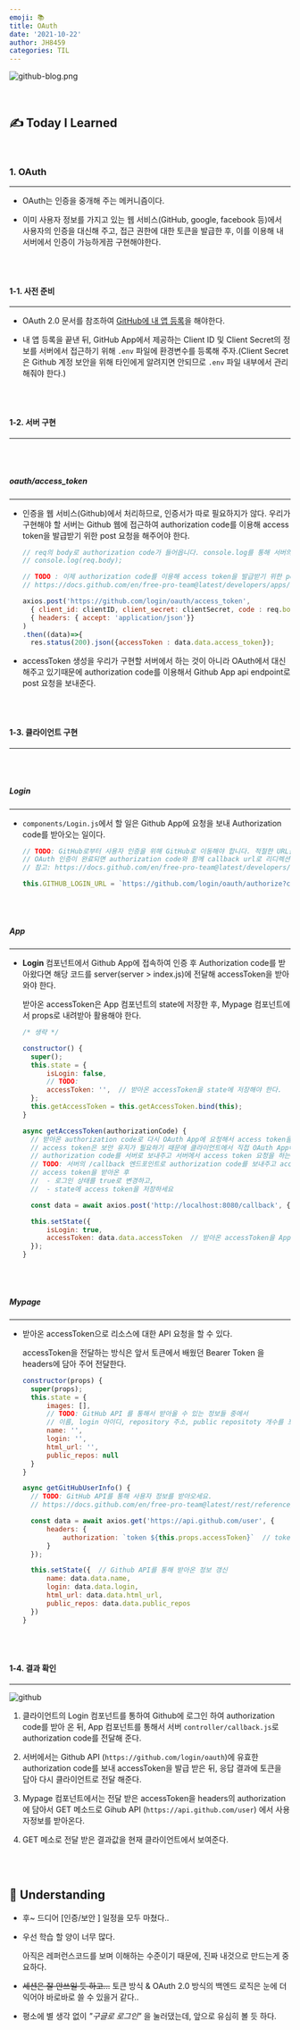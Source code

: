 ```yaml
---
emoji: 📚
title: OAuth
date: '2021-10-22'
author: JH8459
categories: TIL
---
```


![github-blog.png](../../assets/common/TIL.jpeg)

<br>

## ✍️ **T**oday **I** **L**earned

<br>

### 1. OAuth

---

- OAuth는 인증을 중개해 주는 메커니즘이다.

- 이미 사용자 정보를 가지고 있는 웹 서비스(GitHub, google, facebook 등)에서 사용자의 인증을 대신해 주고, 접근 권한에 대한 토큰을 발급한 후, 이를 이용해 내 서버에서 인증이 가능하게끔 구현해야한다.

<br>
<br>

#### 1-1. 사전 준비

---

- OAuth 2.0 문서를 참조하여 <a href="https://www.oauth.com/oauth2-servers/accessing-data/create-an-application/">GitHub에 내 앱 등록</a>을 해야한다.

- 내 앱 등록을 끝낸 뒤, GitHub App에서 제공하는 Client ID 및 Client Secret의 정보를 서버에서 접근하기 위해 `.env` 파일에 환경변수를 등록해 주자.(Client Secret은 Github 계정 보안을 위해 타인에게 알려지면 안되므로 `.env` 파일 내부에서 관리해줘야 한다.)

<br>
<br>

#### 1-2. 서버 구현

---

<br>
<br>

##### oauth/access_token

---

- 인증을 웹 서비스(Github)에서 처리하므로, 인증서가 따로 필요하지가 않다. 우리가 구현해야 할 서버는 Github 웹에 접근하여 authorization code를 이용해 access token을 발급받기 위한 post 요청을 해주어야 한다.

  ```js
  // req의 body로 authorization code가 들어옵니다. console.log를 통해 서버의 터미널창에서 확인해보세요!
  // console.log(req.body);

  // TODO : 이제 authorization code를 이용해 access token을 발급받기 위한 post 요청을 보냅니다. 다음 링크를 참고하세요.
  // https://docs.github.com/en/free-pro-team@latest/developers/apps/identifying-and-authorizing-users-for-github-apps#2-users-are-redirected-back-to-your-site-by-github

  axios.post('https://github.com/login/oauth/access_token',
    { client_id: clientID, client_secret: clientSecret, code : req.body.authorizationCode },
  	{ headers: { accept: 'application/json'}}
  )
  .then((data)=>{
  	res.status(200).json({accessToken : data.data.access_token});
  ```

- accessToken 생성을 우리가 구현할 서버에서 하는 것이 아니라 OAuth에서 대신 해주고 있기때문에 authorization code를 이용해서 Github App api endpoint로 post 요청을 보내준다.

<br>
<br>

#### 1-3. 클라이언트 구현

---

<br>
<br>

##### Login

---

- `components/Login.js`에서 할 일은 Github App에 요청을 보내 Authorization code를 받아오는 일이다.

  ```js
  // TODO: GitHub로부터 사용자 인증을 위해 GitHub로 이동해야 합니다. 적절한 URL을 입력하세요.
  // OAuth 인증이 완료되면 authorization code와 함께 callback url로 리디렉션 합니다.
  // 참고: https://docs.github.com/en/free-pro-team@latest/developers/apps/identifying-and-authorizing-users-for-github-apps

  this.GITHUB_LOGIN_URL = `https://github.com/login/oauth/authorize?client_id=${client가 들어간다.}`
  ```

<br>
<br>

##### App

---

- **Login** 컴포넌트에서 Github App에 접속하여 인증 후 Authorization code를 받아왔다면 해당 코드를 server(server > index.js)에 전달해 accessToken을 받아와야 한다.

  받아온 accessToken은 App 컴포넌트의 state에 저장한 후, Mypage 컴포넌트에서 props로 내려받아 활용해야 한다.

  ```js
  /* 생략 */

  constructor() {
  	super();
  	this.state = {
  		isLogin: false,
  		// TODO:
  		accessToken: '',  // 받아온 accessToken을 state에 저장해야 한다.
  	};
  	this.getAccessToken = this.getAccessToken.bind(this);
  }

  async getAccessToken(authorizationCode) {
  	// 받아온 authorization code로 다시 OAuth App에 요청해서 access token을 받을 수 있습니다.
  	// access token은 보안 유지가 필요하기 때문에 클라이언트에서 직접 OAuth App에 요청을 하는 방법은 보안에 취약할 수 있습니다.
  	// authorization code를 서버로 보내주고 서버에서 access token 요청을 하는 것이 적절합니다.
  	// TODO: 서버의 /callback 엔드포인트로 authorization code를 보내주고 access token을 받아옵니다.
  	// access token을 받아온 후
  	//  - 로그인 상태를 true로 변경하고,
  	//  - state에 access token을 저장하세요

  	const data = await axios.post('http://localhost:8080/callback', { authorizationCode: authorizationCode });  // 클라이언트 -> 서버로 authorization code를 보내준 뒤 서버에서 Github App으로 요청을 한다.

  	this.setState({
  		isLogin: true,
  		accessToken: data.data.accessToken  // 받아온 accessToken을 App 컴포넌트의 state에 저장한다.
  	});
  }
  ```

<br>
<br>

##### Mypage

---

- 받아온 accessToken으로 리소스에 대한 API 요청을 할 수 있다.

  accessToken을 전달하는 방식은 앞서 토큰에서 배웠던 Bearer Token 을 headers에 담아 주어 전달한다.

  ```js
  constructor(props) {
  	super(props);
  	this.state = {
  		images: [],
  		// TODO: GitHub API 를 통해서 받아올 수 있는 정보들 중에서
  		// 이름, login 아이디, repository 주소, public repositoty 개수를 포함한 다양한 정보들을 담아주세요.
  		name: '',
  		login: '',
  		html_url: '',
  		public_repos: null
  	}
  }

  async getGitHubUserInfo() {
  	// TODO: GitHub API를 통해 사용자 정보를 받아오세요.
  	// https://docs.github.com/en/free-pro-team@latest/rest/reference/users#get-the-authenticated-user

  	const data = await axios.get('https://api.github.com/user', {
  		headers: {
  			authorization: `token ${this.props.accessToken}`  // token이 필요한 API 요청 시 header authorization token 담아서 보내기
  		}
  	});

  	this.setState({  // Github API를 통해 받아온 정보 갱신
  		name: data.data.name,
  		login: data.data.login,
  		html_url: data.data.html_url,
  		public_repos: data.data.public_repos
  	})
  }
  ```

<br>
<br>

#### 1-4. 결과 확인

---

![github](https://user-images.githubusercontent.com/83164003/143469590-68559aac-415b-47e6-b1dc-01e4fef06b4d.gif)

1. 클라이언트의 Login 컴포넌트를 통하여 Github에 로그인 하여 authorization code를 받아 온 뒤, App 컴포넌트를 통해서 서버 `controller/callback.js`로 authorization code를 전달해 준다.

2. 서버에서는 Github API (`https://github.com/login/oauth`)에 유효한 authorization code를 보내 accessToken을 발급 받은 뒤, 응답 결과에 토큰을 담아 다시 클라이언트로 전달 해준다.

3. Mypage 컴포넌트에서는 전달 받은 accessToken을 headers의 authorization에 담아서 GET 메소드로 Gihub API (`https://api.github.com/user`) 에서 사용자정보를 받아온다.

4. GET 메소로 전달 받은 결과값을 현재 클라이언트에서 보여준다.

<br>
<br>

## 🤔 Understanding

- 후~ 드디어 [인증/보안 ] 일정을 모두 마쳤다..

- 우선 학습 할 양이 너무 많다.

  아직은 레퍼런스코드를 보며 이해하는 수준이기 때문에, 진짜 내것으로 만드는게 중요하다.

- ~~세션은 잘 안쓰일 듯 하고...~~ 토큰 방식 & OAuth 2.0 방식의 백엔드 로직은 눈에 더 익어야 바로바로 쓸 수 있을거 같다..

- 평소에 별 생각 없이 _"구글로 로그인"_ 을 눌러댔는데, 앞으로 유심히 볼 듯 하다.

<br>
<br>

```toc

```
